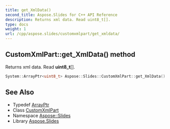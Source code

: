 ```yaml
---
title: get_XmlData()
second_title: Aspose.Slides for C++ API Reference
description: Returns xml data. Read uint8_t[].
type: docs
weight: 1
url: /cpp/aspose.slides/customxmlpart/get_xmldata/
---
```

## CustomXmlPart::get_XmlData() method


Returns xml data. Read **uint8_t**[].

```cpp
System::ArrayPtr<uint8_t> Aspose::Slides::CustomXmlPart::get_XmlData() override
```

## See Also

* Typedef [ArrayPtr](../../system/arrayptr/)
* Class [CustomXmlPart](./)
* Namespace [Aspose::Slides](../)
* Library [Aspose.Slides](../../)